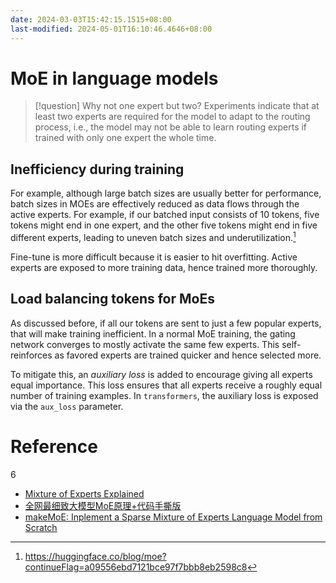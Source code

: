 ```yaml
---
date: 2024-03-03T15:42:15.1515+08:00
last-modified: 2024-05-01T16:10:46.4646+08:00
---
```


# MoE in language models


> [!question] Why not one expert but two?
> Experiments indicate that at least two experts are required for the model to adapt to the routing process, i.e., the model may not be able to learn routing experts if trained with only one expert the whole time.

## Inefficiency during training

For example, although large batch sizes are usually better for performance, batch sizes in MOEs are effectively reduced as data flows through the active experts. For example, if our batched input consists of 10 tokens, five tokens might end in one expert, and the other five tokens might end in five different experts, leading to uneven batch sizes and underutilization.[^1]

Fine-tune is more difficult because it is easier to hit overfitting. Active experts are exposed to more training data, hence trained more thoroughly.

## Load balancing tokens for MoEs

As discussed before, if all our tokens are sent to just a few popular experts, that will make training inefficient. In a normal MoE training, the gating network converges to mostly activate the same few experts. This self-reinforces as favored experts are trained quicker and hence selected more.

To mitigate this, an *auxiliary loss* is added to encourage giving all experts equal importance. This loss ensures that all experts receive a roughly equal number of training examples. In `transformers`, the auxiliary loss is exposed via the `aux_loss` parameter.

[^1]: https://huggingface.co/blog/moe?continueFlag=a09556ebd7121bce97f7bbb8eb2598c8


# Reference

6

- [Mixture of Experts Explained](https://huggingface.co/blog/moe)
-  [全网最细致大模型MoE原理+代码手撕版](https://mp.weixin.qq.com/s?__biz=MzIwNDY1NTU5Mg%3D%3D&mid=2247487837&idx=1&sn=90dc098e8c2606704263de859c48e106&chksm=973d8fdaa04a06cc8dd098ab3310ade818adf93a6a1d632108f7b3e5c5749a809344656ba9e5&mpshare=1&scene=1&sharer_shareinfo=c3cd7128198bb4fda6568a5b25718855&sharer_shareinfo_first=c3cd7128198bb4fda6568a5b25718855#rd)
- [makeMoE: Inplement a Sparse Mixture of Experts Language Model from Scratch](https://huggingface.co/blog/AviSoori1x/makemoe-from-scratch)

